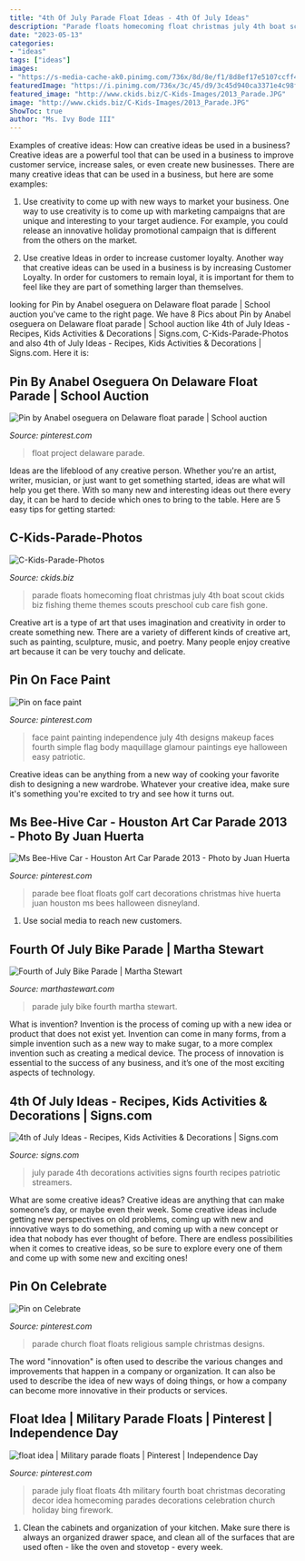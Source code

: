 ```yaml
---
title: "4th Of July Parade Float Ideas - 4th Of July Ideas"
description: "Parade floats homecoming float christmas july 4th boat scout ckids biz fishing theme themes scouts preschool cub care fish gone"
date: "2023-05-13"
categories:
- "ideas"
tags: ["ideas"]
images:
- "https://s-media-cache-ak0.pinimg.com/736x/8d/8e/f1/8d8ef17e5107ccff46f4f3a288b2a7ac.jpg"
featuredImage: "https://i.pinimg.com/736x/3c/45/d9/3c45d940ca3371e4c98f11834de3dad8.jpg"
featured_image: "http://www.ckids.biz/C-Kids-Images/2013_Parade.JPG"
image: "http://www.ckids.biz/C-Kids-Images/2013_Parade.JPG"
ShowToc: true
author: "Ms. Ivy Bode III"
---
```



Examples of creative ideas: How can creative ideas be used in a business?
Creative ideas are a powerful tool that can be used in a business to improve customer service, increase sales, or even create new businesses. There are many creative ideas that can be used in a business, but here are some examples:
1. Use creativity to come up with new ways to market your business. One way to use creativity is to come up with marketing campaigns that are unique and interesting to your target audience. For example, you could release an innovative holiday promotional campaign that is different from the others on the market.

2. Use creative Ideas in order to increase customer loyalty. Another way that creative ideas can be used in a business is by increasing Customer Loyalty. In order for customers to remain loyal, it is important for them to feel like they are part of something larger than themselves.

	

		
looking for Pin by Anabel oseguera on Delaware float parade | School auction you've came to the right page. We have 8 Pics about Pin by Anabel oseguera on Delaware float parade | School auction like 4th of July Ideas - Recipes, Kids Activities &amp; Decorations | Signs.com, C-Kids-Parade-Photos and also 4th of July Ideas - Recipes, Kids Activities &amp; Decorations | Signs.com. Here it is:
		
    
## Pin By Anabel Oseguera On Delaware Float Parade | School Auction

<img loading=lazy src="https://i.pinimg.com/736x/3c/45/d9/3c45d940ca3371e4c98f11834de3dad8.jpg" onerror="this.onerror=null;this.src='https://tse3.mm.bing.net/th?id=OIP.NuFEHy2cxa1J0fNs8xctFwHaNK&amp;pid=15.1';" alt="Pin by Anabel oseguera on Delaware float parade | School auction">

_Source: pinterest.com_

>float project delaware parade. 

	

Ideas are the lifeblood of any creative person. Whether you're an artist, writer, musician, or just want to get something started, ideas are what will help you get there. With so many new and interesting ideas out there every day, it can be hard to decide which ones to bring to the table. Here are 5 easy tips for getting started: 

    
## C-Kids-Parade-Photos

<img loading=lazy src="http://www.ckids.biz/C-Kids-Images/2013_Parade.JPG" onerror="this.onerror=null;this.src='https://tse2.mm.bing.net/th?id=OIP.Iokmaz81qR8Ow7uX5ua_cwHaE7&amp;pid=15.1';" alt="C-Kids-Parade-Photos">

_Source: ckids.biz_

>parade floats homecoming float christmas july 4th boat scout ckids biz fishing theme themes scouts preschool cub care fish gone. 

	

Creative art is a type of art that uses imagination and creativity in order to create something new. There are a variety of different kinds of creative art, such as painting, sculpture, music, and poetry. Many people enjoy creative art because it can be very touchy and delicate.

    
## Pin On Face Paint

<img loading=lazy src="https://i.pinimg.com/originals/28/f0/d3/28f0d381e47c2c453de7b8afaa4bbbd1.jpg" onerror="this.onerror=null;this.src='https://tse3.mm.bing.net/th?id=OIP.qb6RlBrefzCUfWA5j3NMggAAAA&amp;pid=15.1';" alt="Pin on face paint">

_Source: pinterest.com_

>face paint painting independence july 4th designs makeup faces fourth simple flag body maquillage glamour paintings eye halloween easy patriotic. 

	

Creative ideas can be anything from a new way of cooking your favorite dish to designing a new wardrobe. Whatever your creative idea, make sure it's something you're excited to try and see how it turns out.

    
## Ms Bee-Hive Car - Houston Art Car Parade 2013 - Photo By Juan Huerta

<img loading=lazy src="https://i.pinimg.com/736x/f8/8b/8f/f88b8f088595c0251036892f3cc1ac0b--parade--parade-floats.jpg" onerror="this.onerror=null;this.src='https://tse3.mm.bing.net/th?id=OIP.BfILN_oWRftVZhL8BUg6OQHaLG&amp;pid=15.1';" alt="Ms Bee-Hive Car - Houston Art Car Parade 2013 - Photo by Juan Huerta">

_Source: pinterest.com_

>parade bee float floats golf cart decorations christmas hive huerta juan houston ms bees halloween disneyland. 

	

1. Use social media to reach new customers.

    
## Fourth Of July Bike Parade | Martha Stewart

<img loading=lazy src="https://assets.marthastewart.com/styles/wmax-1500/d30/parade-0711mld106228-154_horiz/parade-0711mld106228-154_horiz_1.jpg?itok=2irfd9nG" onerror="this.onerror=null;this.src='https://tse1.mm.bing.net/th?id=OIP.Jh3wERTf_ZxOiSpaiBcKtAHaEW&amp;pid=15.1';" alt="Fourth of July Bike Parade | Martha Stewart">

_Source: marthastewart.com_

>parade july bike fourth martha stewart. 

	

What is invention?
Invention is the process of coming up with a new idea or product that does not exist yet. Invention can come in many forms, from a simple invention such as a new way to make sugar, to a more complex invention such as creating a medical device. The process of innovation is essential to the success of any business, and it’s one of the most exciting aspects of technology.

    
## 4th Of July Ideas - Recipes, Kids Activities &amp; Decorations | Signs.com

<img loading=lazy src="http://www.signs.com/blog/wp-content/uploads/2013/06/5859727306_4d05f39d8a_b-e1371735168147-560x846.jpg" onerror="this.onerror=null;this.src='https://tse3.mm.bing.net/th?id=OIP.d-TMeEyQIzSv8Kcqc15dNgHaLM&amp;pid=15.1';" alt="4th of July Ideas - Recipes, Kids Activities &amp; Decorations | Signs.com">

_Source: signs.com_

>july parade 4th decorations activities signs fourth recipes patriotic streamers. 

	

What are some creative ideas?
Creative ideas are anything that can make someone’s day, or maybe even their week. Some creative ideas include getting new perspectives on old problems, coming up with new and innovative ways to do something, and coming up with a new concept or idea that nobody has ever thought of before. There are endless possibilities when it comes to creative ideas, so be sure to explore every one of them and come up with some new and exciting ones!

    
## Pin On Celebrate

<img loading=lazy src="https://i.pinimg.com/736x/e2/5c/5f/e25c5f683342a53e8240f58a6449b69d--parade-floats-church-ideas.jpg" onerror="this.onerror=null;this.src='https://tse3.mm.bing.net/th?id=OIP.yQwrJX1Ma4hJn_3oJ_px3gHaFj&amp;pid=15.1';" alt="Pin on Celebrate">

_Source: pinterest.com_

>parade church float floats religious sample christmas designs. 

	

The word "innovation" is often used to describe the various changes and improvements that happen in a company or organization. It can also be used to describe the idea of new ways of doing things, or how a company can become more innovative in their products or services.

    
## Float Idea | Military Parade Floats | Pinterest | Independence Day

<img loading=lazy src="https://s-media-cache-ak0.pinimg.com/736x/8d/8e/f1/8d8ef17e5107ccff46f4f3a288b2a7ac.jpg" onerror="this.onerror=null;this.src='https://tse1.mm.bing.net/th?id=OIP.G_LenK8GXPrUDxJSh-EvEgHaFj&amp;pid=15.1';" alt="float idea | Military parade floats | Pinterest | Independence Day">

_Source: pinterest.com_

>parade july float floats 4th military fourth boat christmas decorating decor idea homecoming parades decorations celebration church holiday bing firework. 

	

1. Clean the cabinets and organization of your kitchen. Make sure there is always an organized drawer space, and clean all of the surfaces that are used often - like the oven and stovetop - every week.

